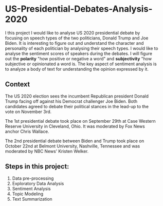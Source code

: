 # US-Presidential-Debates-Analysis-2020

I this project I would like to analyse US 2020 presidential debate by focusing on speech types of the two politicians, Donald Trump and Joe Biden. It is interesting to figure out and understand the character and personality of each politician by analysing their speech types. I would like to analyse the sentiment scores of speakers during the debates. I will figure out the **polarity** "how positive or negative a word" and **subjectivity** "how subjective or opinionated a word is. The key aspect of sentiment analysis is to analyze a body of text for understanding the opinion expressed by it.
## Context

The US 2020 election sees the incumbent Republican president Donald Trump facing off against his Democrat challenger Joe Biden. Both candidates agreed to debate their political stances in the lead-up to the vote on November 3rd.

The 1st presidential debate took place on September 29th at Case Western Reserve University in Cleveland, Ohio. It was moderated by Fox News anchor Chris Wallace.

The  2nd presidential debate between Biden and Trump took place on October 22nd at Belmont University, Nashville, Tennessee and was moderated by NBC News' Kristen Welker. 

## Steps in this project:
1. Data pre-processing
2. Exploratory Data Analysis
3. Sentiment Analysis
4. Topic Modeling
5. Text Summarization
